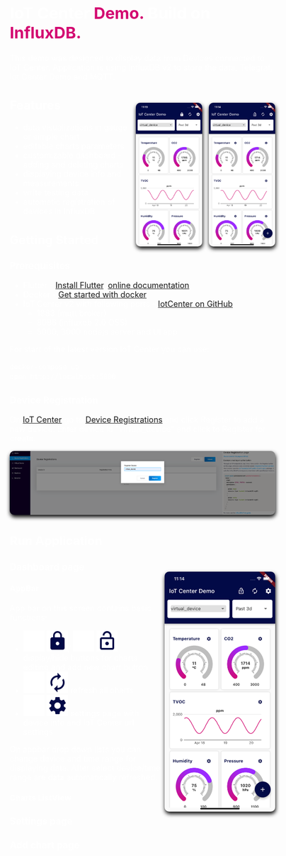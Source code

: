 <div style="max-width: 1200px; min-width: 600px; font-size: 18px; margin: auto; padding: 50px; color: white;">


# IoT Center <span style="color: #d30971;"> Demo.</span> Build on  <span style="color: #d30971;"> InfluxDB.</span>

This demo was designed to display data from Devices connected to IoT Center. Application is using InfluxDB v2 to store 
the data, Telegraf, Iot Center Demo and MQTT.



<img align="right" src="assets/images/demo-editable.png" alt="drawing" width="25%" style="margin-left: 15px; margin-top: 30px; margin-bottom: 15px; border-radius: 10px; filter: drop-shadow(1px 5px 5px black);">
<img align="right" src="assets/images/demo.png" alt="drawing" width="25%" style="margin-top: 30px; margin-bottom: 15px; border-radius: 10px; filter: drop-shadow(1px 5px 5px black);">

## Features

- data visualizations in gauge or simple chart
- editable charts parameters
- customizable dashboard - adding and deleting charts
- displaying device info and measurements
- write testing data
- automatic registration of devices in InfluxDB

## Getting Started

### Prerequisites
- Flutter - [Install Flutter](https://docs.flutter.dev/get-started/install), 
[online documentation](https://flutter.dev/docs)
- Docker - [Get started with docker](https://www.docker.com/get-started)
- IoT Center v2 with following ports - [IotCenter on GitHub](https://github.com/bonitoo-io/iot-center-v2)
    - 1883 (mqtt broker)
    - 8086 (influxdb 2.0 OSS)
    - 5000, 3000 nodejs server and UI app
    
For start of the latest version IoT Center you can use:
```bash
docker-compose up
open http://localhost:5000
```

### Device Registration

On [IoT Center](http://localhost:5000/) go to [Device Registrations](http://localhost:5000/devices) and click Register
to add a new device. Enter device id "virtual_device" and click to Register for create.

<img src="assets/images/iot-center-add-device.png" alt="drawing" style="border-radius: 10px; filter: drop-shadow(1px 5px 5px black);"/>

 
## Run Application

<img align="right" src="assets/images/demo-editable.png" alt="drawing" width="250px" style="margin-left: 5px; margin-top: 30px; margin-bottom: 15px; border-radius: 10px; filter: drop-shadow(1px 5px 5px black);">

### Dashboard page

#### AppBar
App bar on this screen contains basic functions:

- ![Lock](assets/images/icons/lock_white_24dp.svg#gh-dark-mode-only)
![Lock](assets/images/icons/lock_dark_24dp.svg#gh-light-mode-only)/
![Lock open](assets/images/icons/lock_open_white_24dp.svg#gh-dark-mode-only)
![Lock open](assets/images/icons/lock_open_dark_24dp.svg#gh-light-mode-only)
display/hide buttons for charts editing and add new chart button
- ![Autorenew](assets/images/icons/autorenew_white_24dp.svg#gh-dark-mode-only)
  ![Autorenew](assets/images/icons/autorenew_dark_24dp.svg#gh-light-mode-only) 
refresh all charts
- ![Settings](assets/images/icons/settings_white_24dp.svg#gh-dark-mode-only)
 ![Lock](assets/images/icons/settings_dark_24dp.svg#gh-light-mode-only) settings page with device info and 
IoT Center url settings 

On appbar drop down lists you can change device and time range for displaying data. After select device/time range
are data automatically refreshed.

#### Charts ListView



### Settings page


### Add chart page

<br clear="right"/>




</div>

